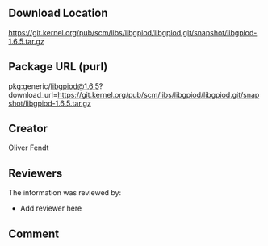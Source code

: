 ## Download Location

https://git.kernel.org/pub/scm/libs/libgpiod/libgpiod.git/snapshot/libgpiod-1.6.5.tar.gz

## Package URL (purl)

pkg:generic/libgpiod@1.6.5?download_url=https://git.kernel.org/pub/scm/libs/libgpiod/libgpiod.git/snapshot/libgpiod-1.6.5.tar.gz

## Creator

Oliver Fendt

## Reviewers

The information was reviewed by:

* Add reviewer here

## Comment

